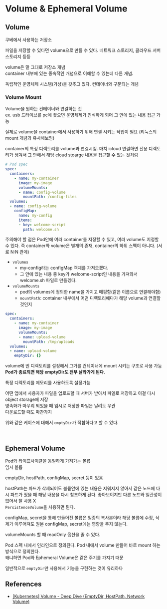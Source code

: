# Volume & Ephemeral Volume

## Volume

쿠베에서 사용하는 저장소

파일을 저장할 수 있다면 volume으로 만들 수 있다. 네트워크 스토리지, 클라우드 서버 스토리지 등등

volume은 말 그대로 저장소 개념  
container 내부에 있는 종속적인 개념으로 이해할 수 있는데 다른 개념.

독립적인 운영체제 시스템(가상)을 갖추고 있다. 컨테이너와 구분되는 개념

### Volume Mount

Volume을 원하는 컨테이너와 연결하는 것  
ex. usb 드라이브를 pc에 꽂으면 운영체제가 인식하게 되어 그 안에 있는 내용 접근 가능

실제로 volume을 container에서 사용하기 위해 연결 시키는 작업이 필요 (리눅스의 mount 개념과 유사해보임)

container의 특정 디렉토리를 volume과 연결시킴. 마치 icloud 연결하면 전용 디렉토리가 생겨서 그 안에서 해당 cloud stoarge 내용을 접근할 수 있는 것처럼

```yaml
# Pod spec
spec:
  containers:
    - name: my-container
      image: my-image
      volumeMounts:
      - name: config-volume
        mountPath: /config-files
  volumes:
  - name: config-volume
    configMap:
      name: my-config
      items:
      - key: welcome-script
        path: welcome.sh
```
주의해야 할 점은 Pod안에 여러 container를 지정할 수 있고, 여러 volume도 지정할 수 있다. 즉 container와 volume은 별개의 존재, container의 하위 스펙이 아니다. (서로 N:N 관계)

- `volumes`
  - my-config라는 configMap 객체를 가져오겠다.
  - 그 안에 있는 내용 중 key가 welcome-script인 내용을 가져와서 welcome.sh 파일로 만들겠다.
- `volumeMounts`
  - pod의 volumes에 정의한 name을 가지고 매핑함(같은 이름으로 연결해야함)
  - `mountPath`: container 내부에서 어떤 디렉토리에다가 해당 volume과 연결할 것인지

```yaml
spec:
  containers:
    - name: my-container
      image: my-image
      volumeMounts:
      - name: upload-volume
        mountPath: /tmp/uploads
  volumes:
  - name: upload-volume
    emptyDir: {}
```
volume에 빈 디렉토리를 설정해서 그거를 컨테이너에 mount 시키는 구조로 사용 가능  
**Pod가 종료되면 해당 emptyDir도 전부 날라가게 된다.**  

특정 디렉토리를 메모리를 사용하도록 설정가능  

어떤 앱에서 사용자가 파일을 업로드할 때 서버가 받아서 파일로 저장하고 이걸 다시 object storage에 저장  
영속화가 마무리 되었을 때 임시로 저장한 파일은 날려도 무관  
다운로드할 때도 마찬가지  

위와 같은 케이스에 대해서 `emptyDir`가 적합하다고 할 수 있다.

<br>

## Ephemeral Volume

Pod와 라이프사이클을 동일하게 가져가는 볼륨  
임시 볼륨

emptyDir, hostPath, configMap, secret 등이 있음

hostPath는 파드가 삭제되어도 볼륨안에 있는 내용은 지워지지 않아서 같은 노드에 다시 파드가 떴을 때 해당 내용을 다시 참조하게 된다. 좋아보이지만 다른 노드와 일관성이 없어서 잘 사용 X  
`PersistenceVolume`을 사용하면 된다.

configMap, secret을 통해 만들어진 볼륨은 일종의 복사본이라 해당 볼륨에 수정, 삭제가 이루어져도 원본 configMap, secret에는 영향을 주지 않는다.

volumeMounts 할 때 readOnly 옵션을 줄 수 있다.

Pod 스펙 내에서 인라인으로 정의된다. Pod 내에서 volume 만들어 바로 mount 하는 방식으로 정의한다.  
왜냐하면 Pod와 Ephemeral Volume은 같은 주기를 가지기 때문

일반적으로 `emptyDir`만 사용해서 기능을 구현하는 것이 유리하다

## References

- [[Kubernetes] Volume - Deep Dive (EmptyDir, HostPath, Network Volume)](https://anggeum.tistory.com/entry/Kubernetes-Volume-Deep-Dive)